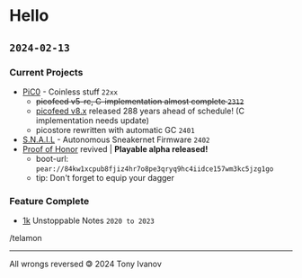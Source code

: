 # Hello
`2024-02-13`
---




### Current Projects


- [PiC0](https://github.com/telamon/picostack) - Coinless stuff `22xx`
    - ~~picofeed v5-rc, C-implementation almost complete `2312`~~
    - [picofeed v8.x](https://github.com/telamon/picofeed) released 288 years ahead of schedule! (C implementation needs update)
    - picostore rewritten with automatic GC `2401`
- [S.N.A.I.L](https://git.sr.ht/~telamohn/snail) - Autonomous Sneakernet Firmware `2402`
- [Proof of Honor](pear://84kw1xcpub8fjiz4hr7o8pe3qryq9hc4iidce157wm3kc5jzg1go) revived | **Playable alpha released!** 
    - boot-url: `pear://84kw1xcpub8fjiz4hr7o8pe3qryq9hc4iidce157wm3kc5jzg1go`
    - tip: Don't forget to equip your dagger

<!-- - [glog](/glog.sh) - Minimal Nomadic Blog over Git -->

### Feature Complete

- [1k](https://pure.xorcery.co) Unstoppable Notes `2020 to 2023`



/telamon

--------------

All wrongs reversed &#x1f12f; 2024 Tony Ivanov

